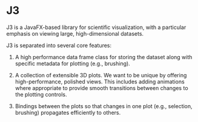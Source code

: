 # J3 #

J3 is a JavaFX-based library for scientific visualization, with a particular
emphasis on viewing large, high-dimensional datasets.

J3 is separated into several core features:

1. A high performance data frame class for storing the dataset along with 
   specific metadata for plotting (e.g., brushing).
   
2. A collection of extensible 3D plots.  We want to be unique by
   offering high-performance, polished views.  This includes adding
   animations where appropriate to provide smooth transitions between changes
   to the plotting controls.

3. Bindings between the plots so that changes in one plot (e.g., selection,
   brushing) propagates efficiently to others.